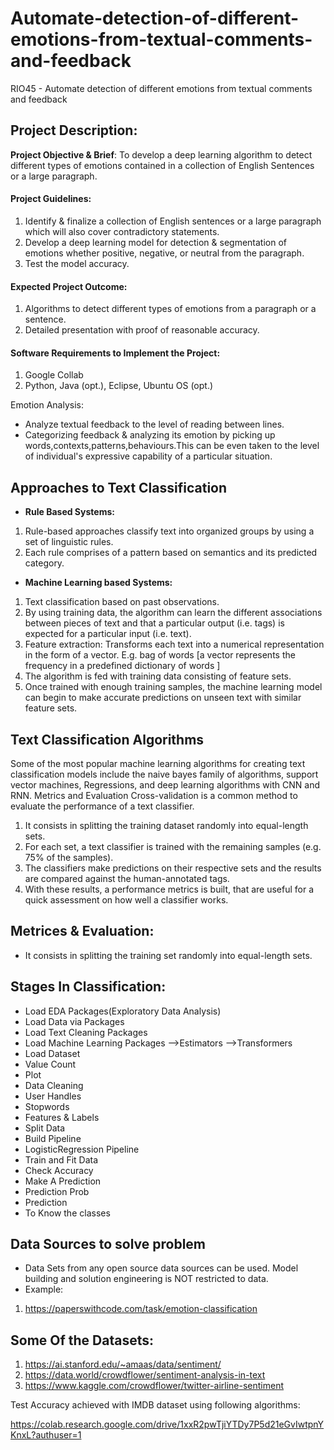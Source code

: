 # Automate-detection-of-different-emotions-from-textual-comments-and-feedback
RIO45 - Automate detection of different emotions from textual comments and feedback


Project Description:
---
**Project Objective & Brief**: To develop a deep learning algorithm to detect different types of emotions contained in a collection of English Sentences or a large paragraph.


#### Project Guidelines:
1. Identify & finalize a collection of English sentences or a large paragraph which will also cover contradictory statements.
2. Develop a deep learning model for detection & segmentation of emotions whether positive, negative, or neutral from the paragraph.
3. Test the model accuracy.

#### Expected Project Outcome:
1. Algorithms to detect different types of emotions from a paragraph or a sentence.
2. Detailed presentation with proof of reasonable accuracy.

#### Software Requirements to Implement the Project:
1. Google Collab
2. Python, Java (opt.), Eclipse, Ubuntu OS (opt.)


Emotion Analysis:
   - Analyze textual feedback to the level of reading between lines.
   - Categorizing feedback & analyzing its emotion by picking up words,contexts,patterns,behaviours.This can be even taken to the level of individual's expressive capability of a particular situation.

Approaches to Text Classification
---
* **Rule Based Systems:**
 1. Rule-based approaches classify text into organized groups by using a set of linguistic rules.
 2. Each rule comprises of a pattern based on semantics and its predicted category.
* **Machine Learning based Systems:**
 1. Text classification based on past observations.
 2. By using training data, the algorithm can learn the different associations between pieces of text and that a particular output (i.e. tags) is expected for a particular input (i.e. text).
 3. Feature extraction: Transforms each text into a numerical representation in the form of a vector. E.g. bag of words [a vector represents the frequency in a predefined dictionary of words ]
 4. The algorithm is fed with training data consisting of feature sets.
 5. Once trained with enough training samples, the machine learning model can begin to make accurate predictions on unseen text with similar feature sets.

Text Classification Algorithms
---
Some of the most popular machine learning algorithms for creating text classification models include the naive bayes family of algorithms, support vector machines, Regressions, and deep learning algorithms with CNN and RNN. Metrics and Evaluation Cross-validation is a common method to evaluate the performance of a text classifier.
 1. It consists in splitting the training dataset randomly into equal-length sets.
 2. For each set, a text classifier is trained with the remaining samples (e.g. 75% of the samples).
 3. The classifiers make predictions on their respective sets and the results are compared against the human-annotated tags.
 4. With these results, a performance metrics is built, that are useful for a quick assessment on how well a classifier works.
 
 Metrices & Evaluation:
 ---
   - It consists in splitting the training set randomly into equal-length sets.
    

Stages In Classification:
---
   - Load EDA Packages(Exploratory Data Analysis)
   - Load Data via Packages
   - Load Text Cleaning Packages
   - Load Machine Learning Packages
       -->Estimators
       -->Transformers
   - Load Dataset
   - Value Count
   - Plot
   - Data Cleaning
   - User Handles
   - Stopwords
   - Features & Labels
   - Split Data
   - Build Pipeline
   - LogisticRegression Pipeline
   - Train and Fit Data
   - Check Accuracy
   - Make A Prediction
   - Prediction Prob
   - Prediction
   - To Know the classes


Data Sources to solve problem
---
* Data Sets from any open source data sources can be used. Model building and solution engineering is NOT restricted to data.
* Example:
 1. https://paperswithcode.com/task/emotion-classification


Some Of the Datasets:
---
 1. https://ai.stanford.edu/~amaas/data/sentiment/
 2. https://data.world/crowdflower/sentiment-analysis-in-text
 3. https://www.kaggle.com/crowdflower/twitter-airline-sentiment


Test Accuracy achieved with IMDB dataset using following algorithms:

https://colab.research.google.com/drive/1xxR2pwTjiYTDy7P5d21eGvIwtpnYKnxL?authuser=1
